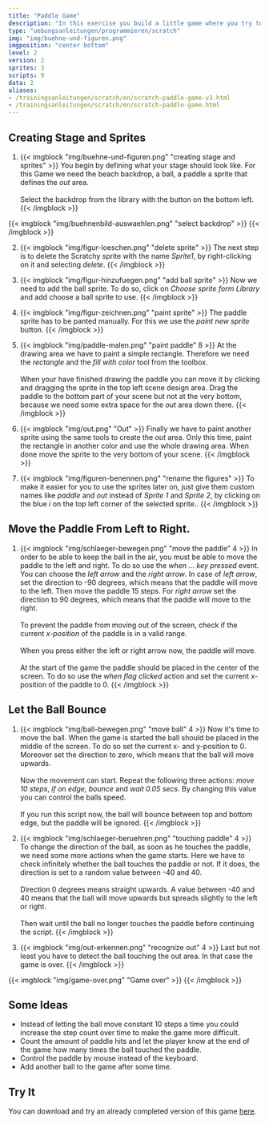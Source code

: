 ```yaml
---
title: "Paddle Game"
description: "In this exercise you build a little game where you try to prevent a ball from falling down with a paddle you can move from left to right."
type: "uebungsanleitungen/programmieren/scratch"
img: "img/buehne-und-figuren.png"
imgposition: "center bottom"
level: 2
version: 2
sprites: 3
scripts: 9
data: 2
aliases:
- /trainingsanleitungen/scratch/en/scratch-paddle-game-v3.html
- /trainingsanleitungen/scratch/en/scratch-paddle-game.html
---
```


## Creating Stage and Sprites

1. {{< imgblock "img/buehne-und-figuren.png" "creating stage and sprites" >}}
You begin by defining what your stage should look like. For this Game we need the beach backdrop, a ball, a paddle a sprite that defines the *out* area.<br/><br/>
Select the backdrop from the library with the button on the bottom left.
{{< /imgblock >}}

{{< imgblock "img/buehnenbild-auswaehlen.png" "select backdrop" >}}
{{< /imgblock >}}

2. {{< imgblock "img/figur-loeschen.png" "delete sprite" >}}
The next step is to delete the Scratchy sprite with the name *Sprite1*, by right-clicking on it and selecting *delete*.
{{< /imgblock >}}

3. {{< imgblock "img/figur-hinzufuegen.png" "add ball sprite" >}}
Now we need to add the ball sprite. To do so, click on *Choose sprite form Library* and add choose a ball sprite to use.
{{< /imgblock >}}

4. {{< imgblock "img/figur-zeichnen.png" "paint sprite" >}}
The paddle sprite has to be panted manually. For this we use the *paint new sprite* button.
{{< /imgblock >}}

5. {{< imgblock "img/paddle-malen.png" "paint paddle" 8 >}}
At the drawing area we have to paint a simple rectangle. Therefore we need the *rectangle* and the *fill with color* tool from the toolbox.<br/><br/>
When your have finished drawing the paddle you can move it by clicking and dragging the sprite in the top left scene design area. Drag the paddle to the bottom part of your scene but not at the very bottom, because we need some extra space for the *out* area down there.
{{< /imgblock >}}

6. {{< imgblock "img/out.png" "Out" >}}
Finally we have to paint another sprite using the same tools to create the *out* area. Only this time, paint the rectangle in another color and use the whole drawing area. When done move the sprite to the very bottom of your scene.
{{< /imgblock >}}

7. {{< imgblock "img/figuren-benennen.png" "rename the figures" >}}
To make it easier for you to use the sprites later on, just give them custom names like *paddle* and *out* instead of *Sprite 1* and *Sprite 2*, by clicking on the blue *i* on the top left corner of the selected sprite..
{{< /imgblock >}}

## Move the Paddle From Left to Right.

1. {{< imgblock "img/schlaeger-bewegen.png" "move the paddle" 4 >}}
In order to be able to keep the ball in the air, you must be able to move the paddle to the left and right.
To do so use the *when ... key pressed* event. You can choose the *left arrow* and the *right arrow*.
In case of *left arrow*, set the direction to -90 degrees, which means that the paddle will move to the left. Then move the paddle 15 steps.
For *right arrow* set the direction to 90 degrees, which means that the paddle will move to the right. <br/><br/>
To prevent the paddle from moving out of the screen, check if the current *x-position* of the paddle is in a valid range. <br/><br/>
When you press either the left or right arrow now, the paddle will move. <br/><br/>
At the start of the game the paddle should be placed in the center of the screen. To do so use the *when flag clicked* action and set the current x-position of the paddle to 0.
{{< /imgblock >}}

## Let the Ball Bounce

1. {{< imgblock "img/ball-bewegen.png" "move ball" 4 >}}
Now it's time to move the ball. When the game is started the ball should be placed in the middle of the screen. To do so set the current x- and y-position to 0. Moreover set the direction to zero, which means that the ball will move upwards. <br/><br/>
Now the movement can start. Repeat the following three actions: *move 10 steps*, *if on edge, bounce* and *wait 0.05 secs*. 
By changing this value you can control the balls speed. <br/><br/>
If you run this script now, the ball will bounce between top and bottom edge, but the paddle will be ignored.
{{< /imgblock >}}

2. {{< imgblock "img/schlaeger-beruehren.png" "touching paddle" 4 >}}
To change the direction of the ball, as soon as he touches the paddle, we need some more actions when the game starts. 
Here we have to check infinitely whether the ball touches the paddle or not. If it does, the direction is set to a random value between -40 and 40. <br/><br/>
Direction 0 degrees means straight upwards. A value between -40 and 40 means that the ball will move upwards but spreads slightly to the left or right. <br/><br/>
Then wait until the ball no longer touches the paddle before continuing the script. 
{{< /imgblock >}}

3. {{< imgblock "img/out-erkennen.png" "recognize out" 4 >}}
Last but not least you have to detect the ball touching the out area. In that case the game is over.
{{< /imgblock >}}

{{< imgblock "img/game-over.png" "Game over" >}}
{{< /imgblock >}}

## Some Ideas

* Instead of letting the ball move constant 10 steps a time you could increase the step count over time to make the game more difficult.
* Count the amount of paddle hits and let the player know at the end of the game how many times the ball touched the paddle.
* Control the paddle by mouse instead of the keyboard.
* Add another ball to the game after some time. 

## Try It

You can download and try an already completed version of this game [here](scratch-paddle-game.sb2).